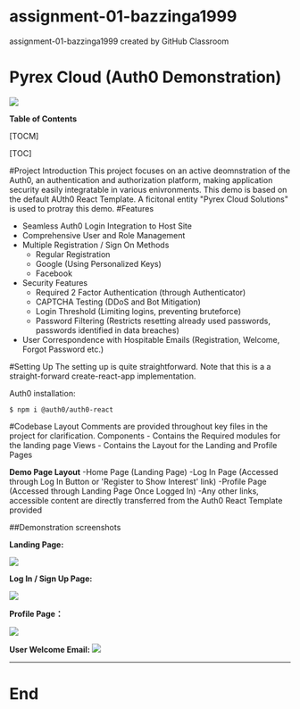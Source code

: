# assignment-01-bazzinga1999
assignment-01-bazzinga1999 created by GitHub Classroom
# Pyrex Cloud (Auth0 Demonstration)

![](https://cdn-icons-png.flaticon.com/128/6964/6964039.png)




**Table of Contents**

[TOCM]

[TOC]

#Project Introduction
This project focuses on an active deomnstration of the Auth0, an authentication and authorization platform, making application security easily integratable in various enivronments. This demo is based on the default AUth0 React Template. A ficitonal entity "Pyrex Cloud Solutions" is used to protray this demo.
#Features
- Seamless Auth0 Login Integration to Host Site
- Comprehensive User and Role Management
- Multiple Registration / Sign On  Methods
	- Regular Registration
	- Google (Using Personalized Keys)
	- Facebook
- Security Features
	- Required 2 Factor Authentication (through Authenticator)
	- CAPTCHA Testing (DDoS and Bot Mitigation)
	- Login Threshold (Limiting logins, preventing bruteforce)
	- Password Filtering (Restricts resetting already used passwords, passwords identified in data breaches)
- User Correspondence with Hospitable Emails (Registration, Welcome, Forgot Password etc.)

#Setting Up
The setting up is quite straightforward. Note that this is a a straight-forward create-react-app implementation. 

 Auth0 installation:


`$ npm i @auth0/auth0-react`


#Codebase Layout
Comments are provided throughout key files in the project for clarification. 
Components - Contains the Required modules for the landing page
Views - Contains the Layout for the Landing and Profile Pages 

**Demo Page Layout**
	-Home Page (Landing Page)
	-Log In Page (Accessed through Log In Button or 'Register to Show Interest' link)
	-Profile Page (Accessed through Landing Page Once Logged In)
	-Any other links, accessible content are directly transferred from the Auth0 React Template provided



##Demonstration screenshots

**Landing Page:**

![](https://i.ibb.co/9yFSF7Y/Landing-Page.png)


**Log In / Sign Up Page:**

![](https://i.ibb.co/3dkbP1d/LogIn.png)


**Profile Page：**

![](https://i.ibb.co/Df31S7T/Screen-Shot-2022-04-10-at-12-58-02-AM.png)

**User Welcome Email:**
![](https://i.ibb.co/m0VM2D7/Screen-Shot-2022-04-10-at-12-59-07-AM.png)


----



# End
